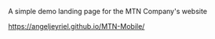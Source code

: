 A simple demo landing page for the MTN Company's website

https://angeljeyriel.github.io/MTN-Mobile/
